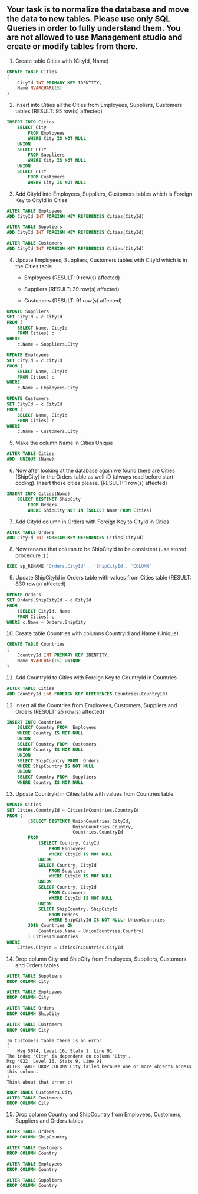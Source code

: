 ## Your task is to normalize the database and move the data to new tables. Please use only SQL Queries in order to fully understand them. You are not allowed to use Management studio and create or modify tables from there.

1. Create table Cities with (CityId, Name)

```sql
CREATE TABLE Cities
(
	CityId INT PRIMARY KEY IDENTITY,
	Name NVARCHAR(15) 
)
```

2. Insert into Cities all the Cities from Employees, Suppliers, Customers tables (RESULT: 95 row(s) affected)

```sql
INSERT INTO Cities 
	SELECT City 
		FROM Employees 
		WHERE City IS NOT NULL 
	UNION 
	SELECT CITY 
		FROM Suppliers 
		WHERE City IS NOT NULL 
	UNION 
	SELECT CITY 
		FROM Customers 
		WHERE City IS NOT NULL
```

3. Add CityId into Employees, Suppliers, Customers tables which is Foreign Key to CityId in Cities

```sql
ALTER TABLE Employees
ADD CityId INT FOREIGN KEY REFERENCES Cities(CityId)

ALTER TABLE Suppliers
ADD CityId INT FOREIGN KEY REFERENCES Cities(CityId)

ALTER TABLE Customers
ADD CityId INT FOREIGN KEY REFERENCES Cities(CityId)
```

4. Update Employees, Suppliers, Customers tables with CityId which is in the Cities table

	- Employees (RESULT: 9 row(s) affected)

	- Suppliers (RESULT: 29 row(s) affected)

	- Customers (RESULT: 91 row(s) affected)

```sql
UPDATE Suppliers 
SET CityId = c.CityId
FROM (
    SELECT Name, CityId
    FROM Cities) c
WHERE 
    c.Name = Suppliers.City

UPDATE Employees 
SET CityId = c.CityId
FROM (
    SELECT Name, CityId
    FROM Cities) c
WHERE 
    c.Name = Employees.City

UPDATE Customers 
SET CityId = c.CityId
FROM (
    SELECT Name, CityId
    FROM Cities) c
WHERE 
    c.Name = Customers.City
```

5. Make the column Name in Cities Unique

```sql
ALTER TABLE Cities
ADD  UNIQUE (Name)
```

6. Now after looking at the database again we found there are Cities (ShipCity) in the Orders table as well :D (always read before start coding). Insert those cities please. (RESULT: 1 row(s) affected)


```sql
INSERT INTO Cities(Name)
	SELECT DISTINCT ShipCity
		FROM Orders
		WHERE ShipCity NOT IN (SELECT Name FROM Cities)
```

7. Add CityId column in Orders with Foreign Key to CityId in Cities

```sql
ALTER TABLE Orders
ADD CityId INT FOREIGN KEY REFERENCES Cities(CityId)
```

8. Now rename that column to be ShipCityId to be consistent (use stored procedure :) )

```sql
EXEC sp_RENAME 'Orders.CityId' , 'ShipCityId', 'COLUMN'
```


9. Update ShipCityId in Orders table with values from Cities table (RESULT: 830 row(s) affected)

```sql
UPDATE Orders
SET Orders.ShipCityId = c.CityId
FROM
	(SELECT CityId, Name 
	FROM Cities) c
WHERE c.Name = Orders.ShipCity
```

10. Create table Countries with columns CountryId and Name (Unique)

```sql
CREATE TABLE Countries
(
	CountryId INT PRIMARY KEY IDENTITY,
	Name NVARCHAR(15) UNIQUE
)
```

11. Add CountryId to Cities with Foreign Key to CountryId in Countries

```sql
ALTER TABLE Cities
ADD CountryId int FOREIGN KEY REFERENCES Countries(CountryId)
```

12. Insert all the Countries from Employees, Customers, Suppliers and Orders (RESULT: 25 row(s) affected)

```sql
INSERT INTO Countries 
	SELECT Country FROM  Employees
	WHERE Country IS NOT NULL
	UNION
	SELECT Country FROM  Customers
	WHERE Country IS NOT NULL
	UNION
	SELECT ShipCountry FROM  Orders
	WHERE ShipCountry IS NOT NULL
	UNION
	SELECT Country FROM  Suppliers
	WHERE Country IS NOT NULL
```

13. Update CountryId in Cities table with values from Countries table

```sql
UPDATE Cities
SET Cities.CountryId = CitiesInCountries.CountryId
FROM (
		(SELECT DISTINCT UnionCountries.CityId,
						 UnionCountries.Country,
						 Countries.CountryId 
		FROM 
			(SELECT Country, CityId 
				FROM Employees 
				WHERE CityId IS NOT NULL 
			UNION 
			SELECT Country, CityId 
				FROM Suppliers 
				WHERE CityId IS NOT NULL 
			UNION 
			SELECT Country, CityId 
				FROM Customers 
				WHERE CityId IS NOT NULL 
			UNION 
			SELECT ShipCountry, ShipCityId 
				FROM Orders 
				WHERE ShipCityId IS NOT NULL) UnionCountries 
		JOIN Countries ON
			Countries.Name = UnionCountries.Country)
		) CitiesInCountries
WHERE 
    Cities.CityId = CitiesInCountries.CityId
```

14. Drop column City and ShipCity from Employees, Suppliers, Customers and Orders tables

```sql
ALTER TABLE Suppliers
DROP COLUMN City

ALTER TABLE Employees
DROP COLUMN City

ALTER TABLE Orders
DROP COLUMN ShipCity

ALTER TABLE Customers
DROP COLUMN City
```

```
In Customers table there is an error
(
	Msg 5074, Level 16, State 1, Line 91
The index 'City' is dependent on column 'City'.
Msg 4922, Level 16, State 9, Line 91
ALTER TABLE DROP COLUMN City failed because one or more objects access this column.
)
Think about that error :)
```

```sql
DROP INDEX Customers.City
ALTER TABLE Customers
DROP COLUMN City
```

15. Drop column Country and ShipCountry from Employees, Customers, Suppliers and Orders tables

```sql
ALTER TABLE Orders
DROP COLUMN ShipCountry

ALTER TABLE Customers
DROP COLUMN Country

ALTER TABLE Employees
DROP COLUMN Country

ALTER TABLE Suppliers
DROP COLUMN Country
```
